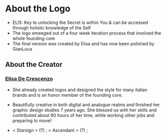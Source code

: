 # About the Logo
- ELI5: Key to unlocking the Secret is within You & can be accessed through holistic knowledge of the Self
- The logo emeeged out of a four week iteration process that involved the whole founding core 
- The final version was created by Elisa and has now been polished by GianLuca

## About the Creator
### [Elisa De Crescenzo](https://issuu.com/elisadecrescenzo/docs/portfolioelisadecrescenzo2_798a666232b54b)
- She already created logos and designed the style for many italian brands and is an honor member of the founding core.
- Beautifully creative in both digital and analogue realms and finished her graphic design studies 7 years ago. She blessed us with her skills and contributed about 60 hours of her time, while working other jobs and preparing to move!

- < Starsign > (?) ; < Ascendant > (?) ; 
